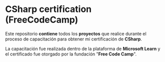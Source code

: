# CSharp certification (FreeCodeCamp)

Este repositorio **contiene** todos los **proyectos** que realice durante el proceso de capacitación para obtener mi certificación de **CSharp**.

La capacitación fue realizada dentro de la plataforma de **Microsoft Learn** y el certificado fue otorgado por la fundación "**Free Code Camp**".